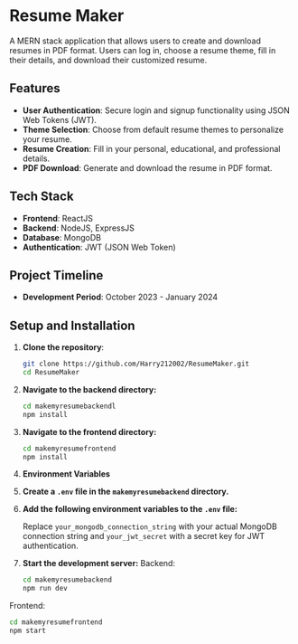 # Resume Maker

A MERN stack application that allows users to create and download resumes in PDF format. Users can log in, choose a resume theme, fill in their details, and download their customized resume.

## Features

- **User Authentication**: Secure login and signup functionality using JSON Web Tokens (JWT).
- **Theme Selection**: Choose from default resume themes to personalize your resume.
- **Resume Creation**: Fill in your personal, educational, and professional details.
- **PDF Download**: Generate and download the resume in PDF format.

## Tech Stack

- **Frontend**: ReactJS
- **Backend**: NodeJS, ExpressJS
- **Database**: MongoDB
- **Authentication**: JWT (JSON Web Token)

## Project Timeline

- **Development Period**: October 2023 - January 2024

## Setup and Installation

1. **Clone the repository**:
   ```bash
   git clone https://github.com/Harry212002/ResumeMaker.git
   cd ResumeMaker
2. **Navigate to the backend directory:**
   ```sh
   cd makemyresumebackendl
   npm install

3. **Navigate to the frontend directory:**
   ```sh
   cd makemyresumefrontend
   npm install

   
4. **Environment Variables**

 1. **Create a `.env` file in the `makemyresumebackend` directory.**

 2. **Add the following environment variables to the `.env` file:**
    
     Replace `your_mongodb_connection_string` with your actual MongoDB connection string and `your_jwt_secret` with a secret key for JWT authentication.

5. **Start the development server:**
   Backend:
   ```sh
   cd makemyresumebackend
   npm run dev
   
  Frontend:
   ```sh
   cd makemyresumefrontend
   npm start

 









